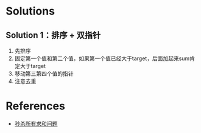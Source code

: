 # Solutions

## Solution 1：排序 + 双指针
1. 先排序
2. 固定第一个值和第二个值，如果第一个值已经大于target，后面加起来sum肯定大于target
3. 移动第三第四个值的指针
4. 注意去重

# References
- [秒杀所有求和问题](https://leetcode-cn.com/problems/3sum/solution/yi-miao-jiu-neng-kan-dong-de-dong-tu-jie-unfp/)